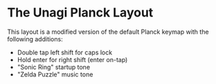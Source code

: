 # The Unagi Planck Layout

This layout is a modified version of the default Planck keymap with the following additions:
- Double tap left shift for caps lock
- Hold enter for right shift (enter on-tap)
- "Sonic Ring" startup tone
- "Zelda Puzzle" music tone
